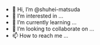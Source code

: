 - 👋 Hi, I’m @shuhei-matsuda
- 👀 I’m interested in ...
- 🌱 I’m currently learning ...
- 💞️ I’m looking to collaborate on ...
- 📫 How to reach me ...

<!---
shuhei-matsuda/shuhei-matsuda is a ✨ special ✨ repository because its `README.md` (this file) appears on your GitHub profile.
You can click the Preview link to take a look at your changes.
--->
